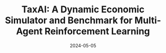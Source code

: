---
title: "TaxAI: A Dynamic Economic Simulator and Benchmark for Multi-Agent Reinforcement Learning"
collection: publications
category: conferences
permalink: https://dl.acm.org/doi/abs/10.5555/3635637.3662998
excerpt: 'Qirui Mi, Siyu Xia, **Yan Song**, Haifeng Zhang, Shenghao Zhu, Jun Wang'
date: 2024-05-05
venue: 'AAMAS'
# slidesurl: 
paperurl: 'https://dl.acm.org/doi/pdf/10.5555/3635637.3662998'
# citation: 'Your Name, You. (2009). &quot;Paper Title Number 1.&quot; <i>Journal 1</i>. 1(1)'
prefix: "Published on"
---